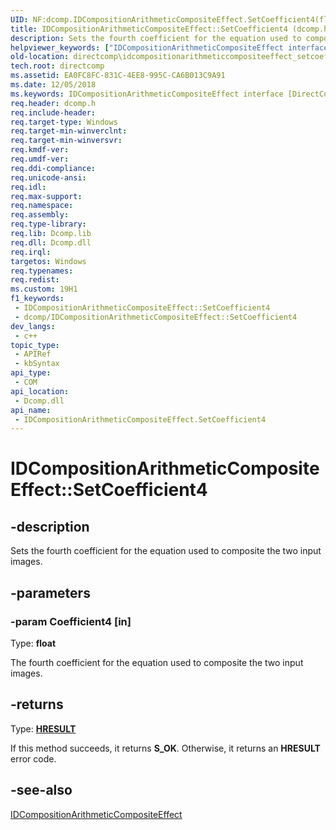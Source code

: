 ```yaml
---
UID: NF:dcomp.IDCompositionArithmeticCompositeEffect.SetCoefficient4(float)
title: IDCompositionArithmeticCompositeEffect::SetCoefficient4 (dcomp.h)
description: Sets the fourth coefficient for the equation used to composite the two input images.
helpviewer_keywords: ["IDCompositionArithmeticCompositeEffect interface [DirectComposition]","SetCoefficient4 method","IDCompositionArithmeticCompositeEffect.SetCoefficient4","IDCompositionArithmeticCompositeEffect::SetCoefficient4","IDCompositionArithmeticCompositeEffect::SetCoefficient4(float)","SetCoefficient4","SetCoefficient4 method [DirectComposition]","SetCoefficient4 method [DirectComposition]","IDCompositionArithmeticCompositeEffect interface","dcomp/IDCompositionArithmeticCompositeEffect::SetCoefficient4","directcomp.idcompositionarithmeticcompositeeffect_setcoefficient4"]
old-location: directcomp\idcompositionarithmeticcompositeeffect_setcoefficient4.htm
tech.root: directcomp
ms.assetid: EA0FC8FC-831C-4EE8-995C-CA6B013C9A91
ms.date: 12/05/2018
ms.keywords: IDCompositionArithmeticCompositeEffect interface [DirectComposition],SetCoefficient4 method, IDCompositionArithmeticCompositeEffect.SetCoefficient4, IDCompositionArithmeticCompositeEffect::SetCoefficient4, IDCompositionArithmeticCompositeEffect::SetCoefficient4(float), SetCoefficient4, SetCoefficient4 method [DirectComposition], SetCoefficient4 method [DirectComposition],IDCompositionArithmeticCompositeEffect interface, dcomp/IDCompositionArithmeticCompositeEffect::SetCoefficient4, directcomp.idcompositionarithmeticcompositeeffect_setcoefficient4
req.header: dcomp.h
req.include-header: 
req.target-type: Windows
req.target-min-winverclnt: 
req.target-min-winversvr: 
req.kmdf-ver: 
req.umdf-ver: 
req.ddi-compliance: 
req.unicode-ansi: 
req.idl: 
req.max-support: 
req.namespace: 
req.assembly: 
req.type-library: 
req.lib: Dcomp.lib
req.dll: Dcomp.dll
req.irql: 
targetos: Windows
req.typenames: 
req.redist: 
ms.custom: 19H1
f1_keywords:
 - IDCompositionArithmeticCompositeEffect::SetCoefficient4
 - dcomp/IDCompositionArithmeticCompositeEffect::SetCoefficient4
dev_langs:
 - c++
topic_type:
 - APIRef
 - kbSyntax
api_type:
 - COM
api_location:
 - Dcomp.dll
api_name:
 - IDCompositionArithmeticCompositeEffect.SetCoefficient4
---
```


# IDCompositionArithmeticCompositeEffect::SetCoefficient4


## -description

Sets the fourth coefficient for the equation used to composite the two input images.

## -parameters

### -param Coefficient4 [in]

Type: <b>float</b>

The fourth coefficient for the equation used to composite the two input images.

## -returns

Type: <b><a href="/windows/win32/com/structure-of-com-error-codes">HRESULT</a></b>

If this method succeeds, it returns <b>S_OK</b>. Otherwise, it returns an <b>HRESULT</b> error code.

## -see-also

<a href="/windows/desktop/api/dcomp/nn-dcomp-idcompositionarithmeticcompositeeffect">IDCompositionArithmeticCompositeEffect</a>